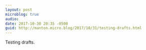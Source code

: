 ```yaml
---
layout: post
microblog: true
audio: 
date: 2017-10-30 20:35 -0500
guid: http://manton.micro.blog/2017/10/31/testing-drafts.html
---
```

Testing drafts.
